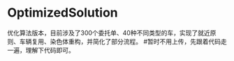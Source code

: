 # OptimizedSolution
优化算法版本，目前涉及了300个委托单、40种不同类型的车，实现了就近原则、车辆复用、染色体重构，并简化了部分流程。
#暂时不用上传，先跟着代码走一遍，理解下代码即可。


